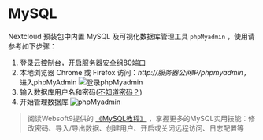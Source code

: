 # MySQL

Nextcloud 预装包中内置 MySQL 及可视化数据库管理工具 `phpMyadmin` ，使用请参考如下步骤：

1. 登录云控制台，[开启服务器安全组80端口](https://support.websoft9.com/docs/faq/zh/tech-instance.html)
2. 本地浏览器 Chrome 或 Firefox 访问：*http://服务器公网IP/phpmyadmin*，进入phpMyAdmin
  ![登录phpMyadmin](https://libs.websoft9.com/Websoft9/DocsPicture/zh/mysql/phpmyadmin-logincn-websoft9.png)
3. 输入数据库用户名和密码([不知道密码？](/zh/stack-accounts.md))
4. 开始管理数据库
  ![phpMyadmin](https://libs.websoft9.com/Websoft9/DocsPicture/zh/mysql/phpmyadmin-adddb-websoft9.png)

> 阅读Websoft9提供的 [《MySQL教程》](https://support.websoft9.com/docs/mysql/zh/admin-phpmyadmin.html) ，掌握更多的MySQL实用技能：修改密码、导入/导出数据、创建用户、开启或关闭远程访问、日志配置等